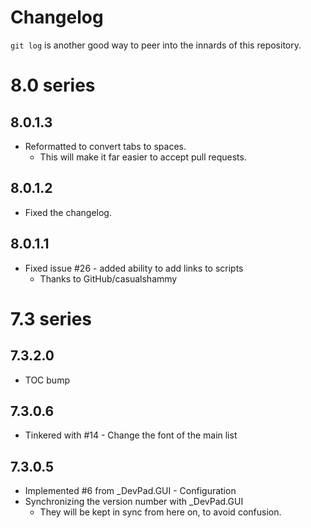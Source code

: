 # Changelog

`git log` is another good way to peer into the innards of this repository.



# 8.0 series

## 8.0.1.3

- Reformatted to convert tabs to spaces.
  -  This will make it far easier to accept pull requests.


## 8.0.1.2

- Fixed the changelog.


## 8.0.1.1

- Fixed issue #26 - added ability to add links to scripts
  -  Thanks to GitHub/casualshammy



# 7.3 series

## 7.3.2.0

- TOC bump


## 7.3.0.6

- Tinkered with #14 - Change the font of the main list


## 7.3.0.5

- Implemented #6 from _DevPad.GUI - Configuration
- Synchronizing the version number with _DevPad.GUI
  -  They will be kept in sync from here on, to avoid confusion.
